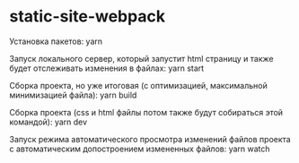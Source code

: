 # static-site-webpack
Установка пакетов:
yarn

Запуск локального сервер, который запустит html страницу и также будет отслеживать изменения в файлах:
yarn start

Cборка проекта, но уже итоговая (с оптимизацией, максимальной минимизацией файла):
yarn build

Cборка проекта (css и html файлы потом также будут собираться этой командой):
yarn dev

Запуск режима автоматического просмотра изменений файлов проекта с автоматическим допостроением измененных файлов:
yarn watch

